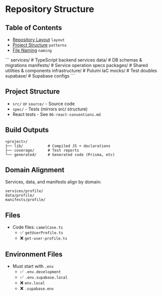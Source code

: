 # Repository Structure

## Table of Contents

- [Repository Layout](#layout) `layout`
- [Project Structure](#patterns) `patterns`
- [File Naming](#naming) `naming`

<layout>
```
services/          # TypeScript backend services
data/              # DB schemas & migrations
manifests/         # Service operation specs
packages/          # Shared utilities & components
infrastructure/    # Pulumi IaC
mocks/             # Test doubles
supabase/          # Supabase configs
```
</layout>

<patterns>

## Project Structure

* `src/` or `source/` - Source code
* `spec/` - Tests (mirrors src/ structure)
* React tests - See `06-react-conventions.md`

## Build Outputs

```plaintext
<project>/
├── lib/           # Compiled JS + declarations
├── coverage/      # Test reports
└── generated/     # Generated code (Prisma, etc)
```

## Domain Alignment

Services, data, and manifests align by domain:

```plaintext
services/profile/
data/profile/
manifests/profile/
```

</patterns>

<naming>

## Files

* Code files: `camelCase.ts`
  * ✅ `getUserProfile.ts`
  * ❌ `get-user-profile.ts`

## Environment Files

* Must start with `.env`
  * ✅ `.env.development`
  * ✅ `.env.supabase.local`
  * ❌ `env.local`
  * ❌ `.supabase.env`

</naming>
